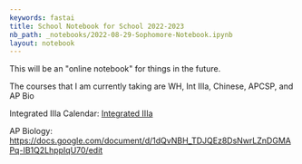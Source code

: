 ```yaml
---
keywords: fastai
title: School Notebook for School 2022-2023
nb_path: _notebooks/2022-08-29-Sophomore-Notebook.ipynb
layout: notebook
---
```


<!--
#################################################
### THIS FILE WAS AUTOGENERATED! DO NOT EDIT! ###
#################################################
# file to edit: _notebooks/2022-08-29-Sophomore-Notebook.ipynb
-->

<div class="container" id="notebook-container">
        
<div class="cell border-box-sizing text_cell rendered"><div class="inner_cell">
<div class="text_cell_render border-box-sizing rendered_html">
<p>This will be an "online notebook" for things in the future.</p>
<p>The courses that I am currently taking are WH, Int IIIa, Chinese, APCSP, and AP Bio</p>
<p>Integrated IIIa Calendar:
<a href="https://docs.google.com/document/d/1aI_BJORFEkLuE7Q6xc5MRPZno6jRKCvWmNq9AG3nTAU/edit">Integrated IIIa</a></p>
<p>AP Biology:
<a href="https://docs.google.com/document/d/1dQvNBH_TDJQEz8DsNwrLZnDGMAPq-IB1Q2LhppIqU70/edit">https://docs.google.com/document/d/1dQvNBH_TDJQEz8DsNwrLZnDGMAPq-IB1Q2LhppIqU70/edit</a></p>

</div>
</div>
</div>
</div>
 

